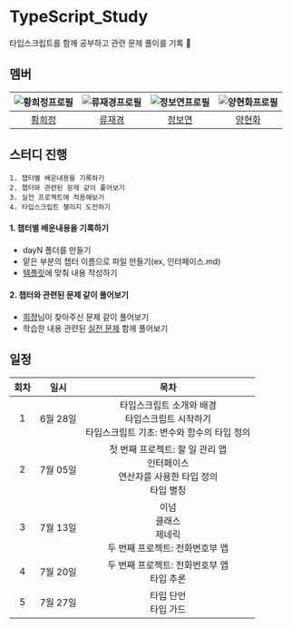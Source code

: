 # TypeScript_Study
타입스크립트를 함께 공부하고 관련 문제 풀이를 기록 📝

## 멤버

|  ![황희정프로필](https://github.com/goatFE.png?size=100)  | ![류재경프로필](https://github.com/ujkey.png?size=100) |    ![정보연프로필](https://github.com/boyeonJ.png?size=100)     |    ![양현화프로필](https://github.com/hhyanghh.png?size=100)     |
|:---------------------------------------------------:|:-----------------------------------------------------:|:--------------------------------------------------:|:--------------------------------------------------:|
|          [황희정](https://github.com/goatFE)           |         [류재경](https://github.com/ujkey)          |         [정보연](https://github.com/boyeonJ)          |         [양현화](https://github.com/hhyanghh)          |

## 스터디 진행
```
1. 챕터별 배운내용을 기록하기
2. 챕터와 관련된 문제 같이 풀어보기
3. 실전 프로젝트에 적용해보기
4. 타입스크립트 챌리지 도전하기
```
#### 1. 챕터별 배운내용을 기록하기
- dayN 폴더를 만들기
- 맡은 부분의 챕터 이름으로 파일 만들기(ex, 인터페이스.md)
- [템플릿](https://github.com/boyeonJ/TypeScript_Study/blob/main/Template.md)에 맞춰 내용 작성하기

#### 2. 챕터와 관련된 문제 같이 풀어보기
- [희정](https://github.com/goatFE)님이 찾아주신 문제 같이 풀어보기
- 학습한 내용 관련된 [실전 문제](https://yamoo9.gitbook.io/typescript/interface/parameters) 함께 풀어보기

## 일정

| 회차 |        일시        |   목차    | 
|:--:|:----------------:|:-------:|
| 1  | 6월 28일  |   타입스크립트 소개와 배경<br/> 타입스크립트 시작하기<br/> 타입스크립트 기초: 변수와 함수의 타입 정의  |
| 2  | 7월 05일  |   첫 번째 프로젝트: 할 일 관리 앱<br/>인터페이스<br/>연산자를 사용한 타입 정의<br/>타입 별칭   |
| 3  | 7월 13일  |   이넘<br/>클래스<br/>제네릭<br/>두 번째 프로젝트: 전화번호부 앱   |
| 4  | 7월 20일 |   두 번째 프로젝트: 전화번호부 앱<br/>타입 추론   |
| 5  | 7월 27일 |   타입 단언<br/>타입 가드   |

